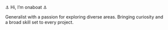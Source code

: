 
⚓ Hi, I’m onaboat ⚓

Generalist with a passion for exploring diverse areas. Bringing curiosity and a broad skill set to every project.

<!---
onaboat/onaboat is a ✨ special ✨ repository because its `README.md` (this file) appears on your GitHub profile.
You can click the Preview link to take a look at your changes.
--->
